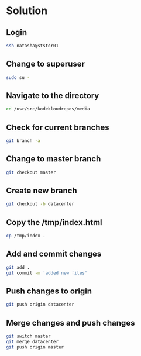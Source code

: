 # Solution

## Login

```bash
ssh natasha@ststor01
```

## Change to superuser

```bash
sudo su -
```

## Navigate to the directory

```bash
cd /usr/src/kodekloudrepos/media
```

## Check for current branches

```bash
git branch -a
```

## Change to master branch

```bash
git checkout master
```

## Create new branch

```bash
git checkout -b datacenter
```

## Copy the /tmp/index.html

```bash
cp /tmp/index .
```

## Add and commit changes

```bash
git add .
git commit -m 'added new files'
```

## Push changes to origin

```bash
git push origin datacenter
```

## Merge changes and push changes

```bash
git switch master
git merge datacenter
git push origin master
```
